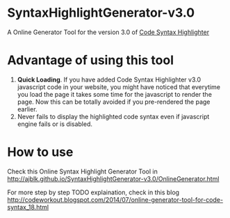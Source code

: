 # SyntaxHighlightGenerator-v3.0
A Online Generator Tool for the version 3.0 of <a href="https://github.com/syntaxhighlighter/syntaxhighlighter" TARGET = "_blank" title="Syntax Highlighter 3.0">Code Syntax Highlighter</a>

# Advantage of using this tool
1. <strong>Quick Loading</strong>. If you have added Code Syntax Highlighter v3.0 javascript code in your website, you might have noticed that everytime you load the page it takes some time for the javascript to render the page. Now this can be totally avoided if you pre-rendered the page earlier.
2. Never fails to display the highlighted code syntax even if javascript engine fails or is disabled.

# How to use
Check this Online Syntax Highlight Generator Tool in http://ajblk.github.io/SyntaxHighlightGenerator-v3.0/OnlineGenerator.html

For more step by step TODO explaination, check in this blog http://codeworkout.blogspot.com/2014/07/online-generator-tool-for-code-syntax_18.html

